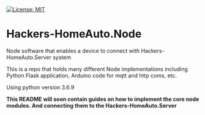 [![License: MIT](https://img.shields.io/badge/License-MIT-blue.svg)](https://github.com/wiseby/Hackers-HomeAuto.Server/LICENSE)

# Hackers-HomeAuto.Node

Node software that enables a device to connect with Hackers-HomeAuto.Server system

This is a repo that holds many different Node implementations including Python Flask application, Arduino code for mqtt and http coms, etc.

Using python version 3.6.9

**This README will soon contain guides on how to implement the core node modules. And connecting them to the Hackers-HomeAuto.Server**
